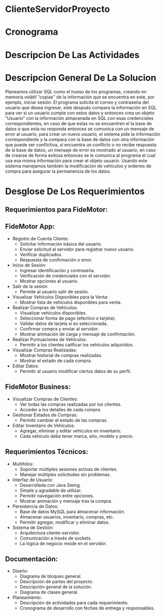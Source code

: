 # ClienteServidorProyecto

# Cronograma

# Descripcion De Las Actividades

# Descripcion General De La Solucion 
Planeamos utilizar SQL como el hueso de los programas, creando en memoria volátil "copias" de la información que se encuentra en este, por ejemplo, iniciar sesión: El programa solicita el correo y contraseña del usuario que desea ingresar, este después compara la información en SQL para ver si un usuario cumple con estos datos y entonces crea un objeto “Usuario” con la información almacenada en SQL con esas credenciales correspondientes, en caso de que estas no se encuentren el la base de datos o que esta no responda entonces se comunica con un mensaje de error al usuario, para crear un nuevo usuario, el sistema pide la información correspondiente y la compara con la base de datos con otra información que puede ser conflictiva, si encuentra un conflicto o no recibe respuesta de la base de datos, un mensaje de error es mostrado al usuario, en caso de crearse de forma exitosa entonces se le comunica al programa el cual usa esa misma información para crear el objeto usuario. Usando este sistema manejamos también la modificación de vehículos y ordenes de compra para asegurar la permanencia de los datos.

# Desglose De Los Requerimientos 
## Requerimientos para FideMotor:
## FideMotor App:

- Registro de Cuenta Cliente:
  - Solicitar información básica del usuario.
  - Enviar solicitud al servidor para registrar nuevo usuario.
  - Verificar duplicados.
  - Respuesta de confirmación o error.
- Inicio de Sesión:
	- Ingresar identificación y contraseña.
	- Verificación de credenciales con el servidor.
	- Mostrar opciones al usuario.
- Salir de la sesión
  - Permite al usuario salir de sesión.
- Visualizar Vehículos Disponibles para la Venta:
  - Mostrar lista de vehículos disponibles para venta.
- Realizar Compras de Vehículos:
  - Visualizar vehículos disponibles.
  - Seleccionar forma de pago (efectivo o tarjeta).
  - Validar datos de tarjeta si es seleccionada.
  - Confirmar compra y enviar al servidor.
  - Mostrar animación de carga y mensaje de confirmación. 
- Realizar Puntuaciones de Vehículos:
  - Permitir a los clientes calificar los vehículos adquiridos.
- Visualizar Compras Realizadas:
  - Mostrar historial de compras realizadas.
  - Mostrar el estado de cada compra.
- Editar Datos:
  - Permitir al usuario modificar ciertos datos de su perfil.
## FideMotor Business:
- Visualizar Compras de Clientes:
  - Ver todas las compras realizadas por los clientes.
  - Acceder a los detalles de cada compra.
- Gestionar Estados de Compras:
  - Permitir cambiar el estado de las compras.
- Editar Inventario de Vehículos:
  - Agregar, eliminar y editar vehículos en inventario.
  - Cada vehículo debe tener marca, año, modelo y precio.
## Requerimientos Técnicos:
- Multihilos:
  - Soportar múltiples sesiones activas de clientes.
  - Manejar múltiples solicitudes sin problemas.
- Interfaz de Usuario:
	- Desarrollada con Java Swing.
  - Simple y agradable de utilizar.
  - Permitir navegación entre opciones.
  - Mostrar animación y mensaje tras la compra.
- Persistencia de Datos:
  - Base de datos MySQL para almacenar información.
  - Almacenar usuarios, inventario, compras, etc.
  - Permitir agregar, modificar y eliminar datos.
- Sistema de Gestión:
  - Arquitectura cliente-servidor.
  - Comunicación a través de sockets.
  - La lógica de negocio reside en el servidor.
## Documentación:
- Diseño:
  - Diagrama de bloques general.
  - Descripción de partes del proyecto.
  - Descripción general de la solución.
  - Diagrama de clases general.
- Planeamiento:
  - Descripción de actividades para cada requerimiento.
  - Cronograma de desarrollo con fechas de entrega y responsables.

